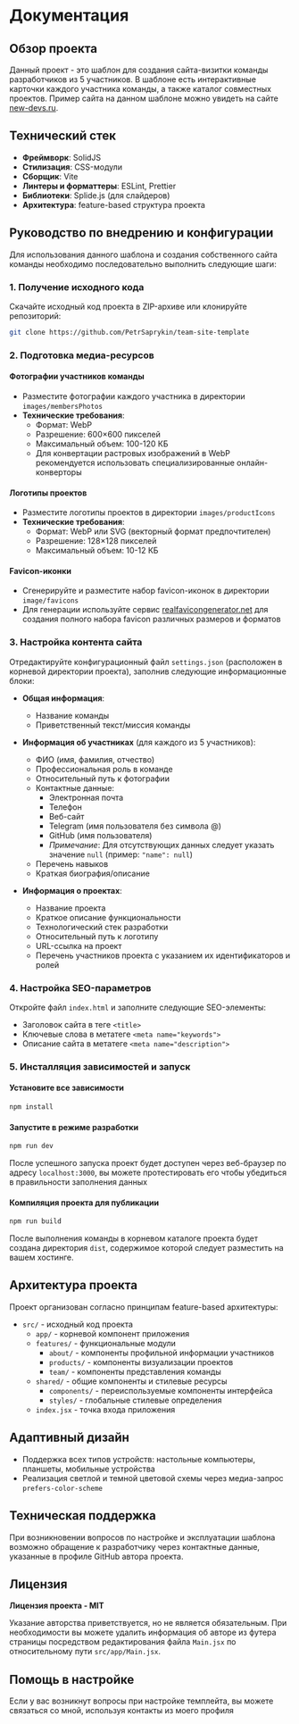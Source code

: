 # Документация

## Обзор проекта

Данный проект - это шаблон для создания сайта-визитки команды разработчиков из 5 участников. В шаблоне есть интерактивные карточки каждого участника команды, а также каталог совместных проектов. Пример сайта на данном шаблоне можно увидеть на сайте [new-devs.ru](https://new-devs.ru).

## Технический стек

- **Фреймворк**: SolidJS
- **Стилизация**: CSS-модули
- **Сборщик**: Vite
- **Линтеры и форматтеры**: ESLint, Prettier
- **Библиотеки**: Splide.js (для слайдеров)
- **Архитектура**: feature-based структура проекта

## Руководство по внедрению и конфигурации

Для использования данного шаблона и создания собственного сайта команды необходимо последовательно выполнить следующие шаги:

### 1. Получение исходного кода

Скачайте исходный код проекта в ZIP-архиве или клонируйте репозиторий:

```bash
git clone https://github.com/PetrSaprykin/team-site-template
```

### 2. Подготовка медиа-ресурсов

#### Фотографии участников команды
- Разместите фотографии каждого участника в директории `images/membersPhotos`
- **Технические требования**:
  - Формат: WebP
  - Разрешение: 600×600 пикселей
  - Максимальный объем: 100-120 КБ
  - Для конвертации растровых изображений в WebP рекомендуется использовать специализированные онлайн-конверторы

#### Логотипы проектов
- Разместите логотипы проектов в директории `images/productIcons`
- **Технические требования**:
  - Формат: WebP или SVG (векторный формат предпочтителен)
  - Разрешение: 128×128 пикселей
  - Максимальный объем: 10-12 КБ

#### Favicon-иконки
- Сгенерируйте и разместите набор favicon-иконок в директории `image/favicons` 
- Для генерации используйте сервис [realfavicongenerator.net](https://realfavicongenerator.net/) для создания полного набора favicon различных размеров и форматов

### 3. Настройка контента сайта

Отредактируйте конфигурационный файл `settings.json` (расположен в корневой директории проекта), заполнив следующие информационные блоки:

- **Общая информация**:
  - Название команды
  - Приветственный текст/миссия команды

- **Информация об участниках** (для каждого из 5 участников):
  - ФИО (имя, фамилия, отчество)
  - Профессиональная роль в команде
  - Относительный путь к фотографии
  - Контактные данные:
    - Электронная почта
    - Телефон
    - Веб-сайт
    - Telegram (имя пользователя без символа @)
    - GitHub (имя пользователя)
    - *Примечание*: Для отсутствующих данных следует указать значение `null` (пример:  ```"name": null```)
  - Перечень навыков
  - Краткая биография/описание

- **Информация о проектах**:
  - Название проекта
  - Краткое описание функциональности
  - Технологический стек разработки
  - Относительный путь к логотипу
  - URL-ссылка на проект
  - Перечень участников проекта с указанием их идентификаторов и ролей

### 4. Настройка SEO-параметров

Откройте файл `index.html` и заполните следующие SEO-элементы:
- Заголовок сайта в теге `<title>`
- Ключевые слова в метатеге `<meta name="keywords">`
- Описание сайта в метатеге `<meta name="description">`

### 5. Инсталляция зависимостей и запуск

#### Установите все зависимости
```bash
npm install
```

#### Запустите в режиме разработки
```bash
npm run dev
```
После успешного запуска проект будет доступен через веб-браузер по адресу `localhost:3000`, вы можете протестировать его чтобы убедиться в правильности заполнения данных

#### Компиляция проекта для публикации
```bash
npm run build
```
После выполнения команды в корневом каталоге проекта будет создана директория `dist`, содержимое которой следует разместить на вашем хостинге.

## Архитектура проекта

Проект организован согласно принципам feature-based архитектуры:

- `src/` - исходный код проекта
  - `app/` - корневой компонент приложения
  - `features/` - функциональные модули
    - `about/` - компоненты профильной информации участников
    - `products/` - компоненты визуализации проектов
    - `team/` - компоненты представления команды
  - `shared/` - общие компоненты и стилевые ресурсы
    - `components/` - переиспользуемые компоненты интерфейса
    - `styles/` - глобальные стилевые определения
  - `index.jsx` - точка входа приложения

## Адаптивный дизайн

- Поддержка всех типов устройств: настольные компьютеры, планшеты, мобильные устройства
- Реализация светлой и темной цветовой схемы через медиа-запрос `prefers-color-scheme`

  
## Техническая поддержка

При возникновении вопросов по настройке и эксплуатации шаблона возможно обращение к разработчику через контактные данные, указанные в профиле GitHub автора проекта.

## Лицензия

**Лицензия проекта - MIT**

Указание авторства приветствуется, но не является обязательным. При необходимости вы можете удалить информация об авторе из футера страницы посредством редактирования файла `Main.jsx` по относительному пути `src/app/Main.jsx`.

## Помощь в настройке
Если у вас возникнут вопросы при настройке темплейта, вы можете связаться со мной, используя контакты из моего профиля
